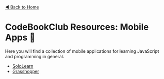 [◀ Back to Home](https://github.com/sneyderdev/codebookclub-resources)

# CodeBookClub Resources: Mobile Apps 📱
Here you will find a collection of mobile applications for learning JavaScript and programming in general.

- [SoloLearn](https://play.google.com/store/apps/details?id=com.sololearn&hl=en)
- [Grasshopper](https://play.google.com/store/apps/details?id=com.area120.grasshopper)
